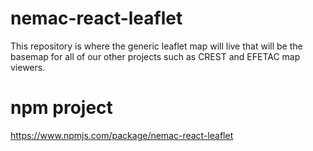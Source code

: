 # nemac-react-leaflet

This repository is where the generic leaflet map will live that will be the basemap for all of our other projects such as CREST and EFETAC map viewers. 

# npm project
https://www.npmjs.com/package/nemac-react-leaflet